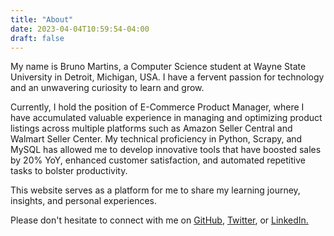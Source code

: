 ```yaml
---
title: "About"
date: 2023-04-04T10:59:54-04:00
draft: false
---
```


My name is Bruno Martins, a Computer Science student at Wayne State University in Detroit, Michigan, USA. I have a fervent passion for technology and an unwavering curiosity to learn and grow.

Currently, I hold the position of E-Commerce Product Manager, where I have accumulated valuable experience in managing and optimizing product listings across multiple platforms such as Amazon Seller Central and Walmart Seller Center. My technical proficiency in Python, Scrapy, and MySQL has allowed me to develop innovative tools that have boosted sales by 20% YoY, enhanced customer satisfaction, and automated repetitive tasks to bolster productivity.

This website serves as a platform for me to share my learning journey, insights, and personal experiences.

Please don't hesitate to connect with me on [GitHub](https://github.com/bcm082), [Twitter](https://twitter.com/brcma8200), or [LinkedIn.](https://www.linkedin.com/in/brunocm8200/)